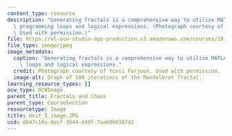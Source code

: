 ```yaml
---
content_type: resource
description: "Generating fractals is a comprehensive way to utilize MATLAB\u2019s\
  \ programming loops and logical expressions. (Photograph courtesy of Yossi Farjoun.\
  \ Used with permission.)"
file: https://ol-ocw-studio-app-production.s3.amazonaws.com/courses/18-s997-introduction-to-matlab-programming-fall-2011/d647c10a8ecf3544d49f7aa60b9387d1_Unit_5_image.JPG
file_type: image/jpeg
image_metadata:
  caption: "Generating fractals is a comprehensive way to utilize MATLAB\u2019s programming\
    \ loops and logical expressions."
  credit: Photograph courtesy of Yossi Farjoun. Used with permission.
  image-alt: Graph of 100 iterations of the Mandelbrot fractal.
learning_resource_types: []
ocw_type: OCWImage
parent_title: Fractals and Chaos
parent_type: CourseSection
resourcetype: Image
title: Unit_5_image.JPG
uid: d647c10a-8ecf-3544-d49f-7aa60b9387d1
---
```

